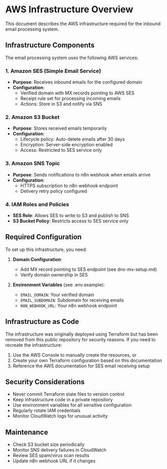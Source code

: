 # AWS Infrastructure Overview

This document describes the AWS infrastructure required for the inbound email processing system.

## Infrastructure Components

The email processing system uses the following AWS services:

### 1. Amazon SES (Simple Email Service)
- **Purpose**: Receives inbound emails for the configured domain
- **Configuration**: 
  - Verified domain with MX records pointing to AWS SES
  - Receipt rule set for processing incoming emails
  - Actions: Store in S3 and notify via SNS

### 2. Amazon S3 Bucket
- **Purpose**: Stores received emails temporarily
- **Configuration**:
  - Lifecycle policy: Auto-delete emails after 30 days
  - Encryption: Server-side encryption enabled
  - Access: Restricted to SES service only

### 3. Amazon SNS Topic
- **Purpose**: Sends notifications to n8n webhook when emails arrive
- **Configuration**:
  - HTTPS subscription to n8n webhook endpoint
  - Delivery retry policy configured

### 4. IAM Roles and Policies
- **SES Role**: Allows SES to write to S3 and publish to SNS
- **S3 Bucket Policy**: Restricts access to SES service only

## Required Configuration

To set up this infrastructure, you need:

1. **Domain Configuration**:
   - Add MX record pointing to SES endpoint (see dns-mx-setup.md)
   - Verify domain ownership in SES

2. **Environment Variables** (see .env.example):
   - `EMAIL_DOMAIN`: Your verified domain
   - `EMAIL_SUBDOMAIN`: Subdomain for receiving emails
   - `N8N_WEBHOOK_URL`: Your n8n webhook endpoint

## Infrastructure as Code

The infrastructure was originally deployed using Terraform but has been removed from this public repository for security reasons. If you need to recreate the infrastructure:

1. Use the AWS Console to manually create the resources, or
2. Create your own Terraform configuration based on this documentation
3. Reference the AWS documentation for SES email receiving setup

## Security Considerations

- Never commit Terraform state files to version control
- Keep infrastructure code in a private repository
- Use environment variables for all sensitive configuration
- Regularly rotate IAM credentials
- Monitor CloudWatch logs for unusual activity

## Maintenance

- Check S3 bucket size periodically
- Monitor SNS delivery failures in CloudWatch
- Review SES spam/virus scan results
- Update n8n webhook URL if it changes